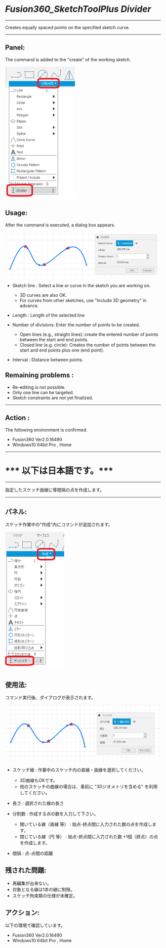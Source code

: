 # ***Fusion360_SketchToolPlus Divider***

---

Creates equally spaced points on the specified sketch curve.

---
## Panel:
The command is added to the "create" of the working sketch.

  ![Alt text](./resources_readme/menu_eng.png)

## Usage:

After the command is executed, a dialog box appears.

  ![Alt text](./resources_readme/dialog_eng.png)

- Sketch line : Select a line or curve in the sketch you are working on.
  - 3D curves are also OK.
  - For curves from other sketches, use "Include 3D geometry" in advance.

- Length : Length of the selected line

- Number of divisions: Enter the number of points to be created.
  - Open lines (e.g., straight lines): create the entered number of points between the start and end points.
  - Closed line (e.g. circle): Creates the number of points between the start and end points plus one (end point).

- Interval : Distance between points.

## **Remaining problems** :
- Re-editing is not possible.
- Only one line can be targeted.
- Sketch constraints are not yet finalized.

---

## **Action** :

The following environment is confirmed.

- Fusion360 Ver2.0.16490
- Windows10 64bit Pro , Home

---

# *** 以下は日本語です。***

---

指定したスケッチ曲線に等間隔の点を作成します。

---
## パネル:

スケッチ作業中の"作成"内にコマンドが追加されます。

  ![Alt text](./resources_readme/menu_jpn.png)

## 使用法:

コマンド実行後、ダイアログが表示されます。

  ![Alt text](./resources_readme/dialog_jpn.png)

- スケッチ線 : 作業中のスケッチ内の直線・曲線を選択してください。
  - 3D曲線もOKです。
  - 他のスケッチの曲線の場合は、事前に "3Dジオメトリを含める" を利用してください。

- 長さ : 選択された線の長さ

- 分割数 : 作成する点の数を入力して下さい。
  - 開いている線（直線 等） : 始点-終点間に入力された数の点を作成します。
  - 閉じている線（円 等） : 始点-終点間に入力された数 +1個（終点）の点を作成します。

- 間隔 : 点-点間の距離

## 残された問題:
- 再編集が出来ない。
- 対象となる線は1本の線に制限。
- スケッチ拘束類の仕様が未確定。

## アクション:
以下の環境で確認しています。
 + Fusion360 Ver2.0.16490
 + Windows10 64bit Pro , Home